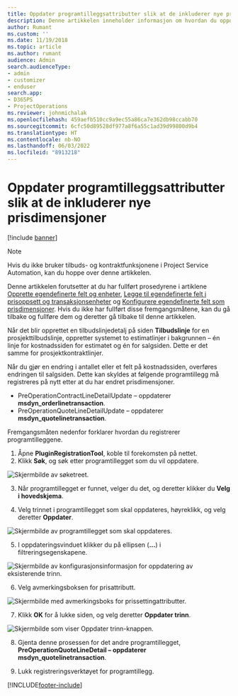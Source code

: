 ```yaml
---
title: Oppdater programtilleggsattributter slik at de inkluderer nye prisdimensjoner
description: Denne artikkelen inneholder informasjon om hvordan du oppdaterer programtilleggsattributter for prisdimensjoner.
author: Rumant
ms.custom: ''
ms.date: 11/19/2018
ms.topic: article
ms.author: rumant
audience: Admin
search.audienceType:
- admin
- customizer
- enduser
search.app:
- D365PS
- ProjectOperations
ms.reviewer: johnmichalak
ms.openlocfilehash: 459aefb510cc9a9ec55a86ca7e362db98ccabb70
ms.sourcegitcommit: 6cfc50d89528df977a8f6a55c1ad39d99800d9b4
ms.translationtype: HT
ms.contentlocale: nb-NO
ms.lasthandoff: 06/03/2022
ms.locfileid: "8913218"
---
```

# <a name="update-plug-in-attributes-to-include-new-pricing-dimensions"></a>Oppdater programtilleggsattributter slik at de inkluderer nye prisdimensjoner

[!include [banner](../includes/psa-now-project-operations.md)]

> [!NOTE]
> Hvis du ikke bruker tilbuds- og kontraktfunksjonene i Project Service Automation, kan du hoppe over denne artikkelen.

Denne artikkelen forutsetter at du har fullført prosedyrene i artiklene [Opprette egendefinerte felt og enheter](create-custom-fields-entities.md), [Legge til egendefinerte felt i prisoppsett og transaksjonsenheter](field-references.md) og [Konfigurere egendefinerte felt som prisdimensjoner](set-up-pricing-dimensions.md). Hvis du ikke har fullført disse fremgangsmåtene, kan du gå tilbake og fullføre dem og deretter gå tilbake til denne artikkelen.

Når det blir opprettet en tilbudslinjedetalj på siden **Tilbudslinje** for en prosjekttilbudslinje, oppretter systemet to estimatlinjer i bakgrunnen – én linje for kostnadssiden for estimatet og én for salgsiden. Dette er det samme for prosjektkontraktlinjer.

Når du gjør en endring i antallet eller et felt på kostnadssiden, overføres endringen til salgsiden. Dette kan skyldes at følgende programtillegg må registreres på nytt etter at du har endret prisdimensjoner.

- PreOperationContractLineDetailUpdate – oppdaterer **msdyn_orderlinetransaction**.
- PreOperationQuoteLineDetailUpdate – oppdaterer **msdyn_quotelinetransaction**.

Fremgangsmåten nedenfor forklarer hvordan du registrerer programtilleggene.

1. Åpne **PluginRegistrationTool**, koble til forekomsten på nettet.
2. Klikk **Søk**, og søk etter programtillegget som du vil oppdatere.

 ![Skjermbilde av søketreet.](media/PRT-1.png)

3. Når programtillegget er funnet, velger du det, og deretter klikker du **Velg i hovedskjema**.

4. Velg trinnet i programtillegget som skal oppdateres, høyreklikk, og velg deretter **Oppdater**.

 ![Skjermbilde av programtillegget som skal oppdateres.](media/PRT-2.png)
 
5. I oppdateringsvinduet klikker du på ellipsen (**...**) i filtreringsegenskapene.

 ![Skjermbilde av konfigurasjonsinformasjon for oppdatering av eksisterende trinn.](media/PRT-3.png)
 
6. Velg avmerkingsboksen for prisattributt.

 ![Skjermbilde med avmerkingsboks for prissettingattributter.](media/PRT-4.png)

7. Klikk **OK** for å lukke siden, og velg deretter **Oppdater trinn**.

 ![Skjermbilde som viser Oppdater trinn-knappen.](media/PRT-5.png)
 
8. Gjenta denne prosessen for det andre programtillegget, **PreOperationQuoteLineDetail – oppdaterer msdyn_quotelinetransaction**.

9. Lukk registreringsverktøyet for programtillegg.



[!INCLUDE[footer-include](../includes/footer-banner.md)]
